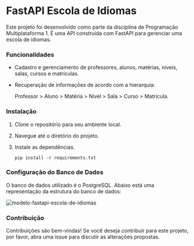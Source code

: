 # FastAPI Escola de Idiomas

Este projeto foi desenvolvido como parte da disciplina de Programação Multiplataforma 1. É uma API construída com FastAPI para gerenciar uma escola de idiomas.

### Funcionalidades
- Cadastro e gerenciamento de professores, alunos, matérias, níveis, salas, cursos e matrículas.
- Recuperação de informações de acordo com a hierarquia:

  Professor > Aluno > Matéria > Nível > Sala > Curso > Matrícula.

### Instalação 
1. Clone o repositório para seu ambiente local.
2. Navegue até o diretório do projeto.
3. Instale as dependências.

   `pip install -r requirements.txt`

### Configuração do Banco de Dados
O banco de dados utilizado é o PostgreSQL. Abaixo está uma representação da estrutura do banco de dados:

![modelo-fastapi-escola-de-idiomas](https://github.com/marialeticiacs/fastapi-escola-de-idiomas/assets/114680720/70c11186-bf54-4ee4-a46d-1f1dff68c231)

### Contribuição
Contribuições são bem-vindas! Se você deseja contribuir para este projeto, por favor, abra uma issue para discutir as alterações propostas.












